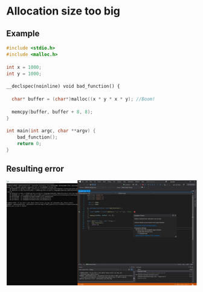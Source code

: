 # Allocation size too big

## Example
```cpp
#include <stdio.h>
#include <malloc.h>

int x = 1000;
int y = 1000;

__declspec(noinline) void bad_function() {

  char* buffer = (char*)malloc((x * y * x * y); //Boom!

  memcpy(buffer, buffer + 8, 8); 
}

int main(int argc, char **argv) {
    bad_function();
    return 0;
}
```

## Resulting error

![example1](.\SRC_CODE\allocation-size-too-big\example1.PNG)